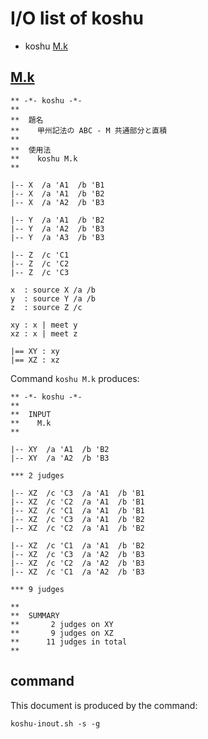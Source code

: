# I/O list of koshu

- koshu  [M.k](#mk)



## [M.k](M.k)

```
** -*- koshu -*-
**
**  題名
**    甲州記法の ABC - M 共通部分と直積
**
**  使用法
**    koshu M.k
**

|-- X  /a 'A1  /b 'B1
|-- X  /a 'A1  /b 'B2
|-- X  /a 'A2  /b 'B3

|-- Y  /a 'A1  /b 'B2
|-- Y  /a 'A2  /b 'B3
|-- Y  /a 'A3  /b 'B3

|-- Z  /c 'C1
|-- Z  /c 'C2
|-- Z  /c 'C3

x  : source X /a /b
y  : source Y /a /b
z  : source Z /c

xy : x | meet y
xz : x | meet z

|== XY : xy
|== XZ : xz

```

Command `koshu M.k` produces:

```
** -*- koshu -*-
**
**  INPUT
**    M.k
**

|-- XY  /a 'A1  /b 'B2
|-- XY  /a 'A2  /b 'B3

*** 2 judges

|-- XZ  /c 'C3  /a 'A1  /b 'B1
|-- XZ  /c 'C2  /a 'A1  /b 'B1
|-- XZ  /c 'C1  /a 'A1  /b 'B1
|-- XZ  /c 'C3  /a 'A1  /b 'B2
|-- XZ  /c 'C2  /a 'A1  /b 'B2

|-- XZ  /c 'C1  /a 'A1  /b 'B2
|-- XZ  /c 'C3  /a 'A2  /b 'B3
|-- XZ  /c 'C2  /a 'A2  /b 'B3
|-- XZ  /c 'C1  /a 'A2  /b 'B3

*** 9 judges

**
**  SUMMARY
**       2 judges on XY
**       9 judges on XZ
**      11 judges in total
**
```



## command

This document is produced by the command:

```
koshu-inout.sh -s -g
```
